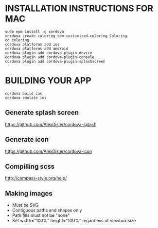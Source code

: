 # INSTALLATION INSTRUCTIONS FOR MAC

```
sudo npm install -g cordova
cordova create coloring com.custemized.coloring Coloring
cd coloring
cordova platforms add ios
cordova platforms add android
cordova plugin add cordova-plugin-device
cordova plugin add cordova-plugin-console
cordova plugin add cordova-plugin-splashscreen
```

# BUILDING YOUR APP

```
cordova build ios
cordova emulate ios
```
## Generate splash screen
https://github.com/AlexDisler/cordova-splash

## Generate icon
https://github.com/AlexDisler/cordova-icon

## Compilling scss
http://compass-style.org/help/

## Making images
- Must be SVG
- Contiguous paths and shapes only
- Path fills must not be "none"
- Set width="100%" height="100%" regardless of viewbox size
